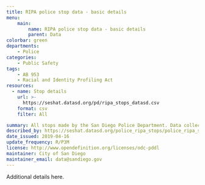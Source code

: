 ```yaml
---
title: RIPA police stop data - basic details
menu:
    main:
        name: RIPA police stop data - basic details
        parent: Data
colorbar: green
departments: 
    - Police
categories:
    - Public Safety
tags:
    - AB 953
    - Racial and Identity Profiling Act
resources:
  - name: Stop details
    url: >-
      https://seshat.datasd.org/pd/ripa_stops_datasd.csv
    format: csv
    filter: All

summary: All stops made by the San Diego Police Department. Data collected from these stops conforms to requirements set forth in Government Code section 12525.5 that was enacted as a result of the Racial and Identity Profiling Act of 2015 (AB 953).
described_by: https://seshat.datasd.org/police_ripa_stops/police_ripa_stops_dictionary.csv
date_issued: 2019-04-16
update_frequency: R/P3M
license: http://www.opendefinition.org/licenses/odc-pddl
maintainer: City of San Diego
maintainer_email: data@sandiego.gov
---
```


Additional details here.